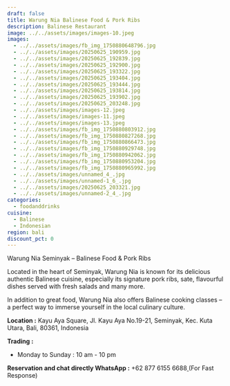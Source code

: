 ```yaml
---
draft: false
title: Warung Nia Balinese Food & Pork Ribs
description: Balinese Restaurant
image: ../../assets/images/images-10.jpeg
images:
  - ../../assets/images/fb_img_1750880648796.jpg
  - ../../assets/images/20250625_190959.jpg
  - ../../assets/images/20250625_192839.jpg
  - ../../assets/images/20250625_192900.jpg
  - ../../assets/images/20250625_193322.jpg
  - ../../assets/images/20250625_193404.jpg
  - ../../assets/images/20250625_193444.jpg
  - ../../assets/images/20250625_193814.jpg
  - ../../assets/images/20250625_193902.jpg
  - ../../assets/images/20250625_203248.jpg
  - ../../assets/images/images-12.jpeg
  - ../../assets/images/images-11.jpeg
  - ../../assets/images/images-13.jpeg
  - ../../assets/images/fb_img_1750880803912.jpg
  - ../../assets/images/fb_img_1750880827268.jpg
  - ../../assets/images/fb_img_1750880866473.jpg
  - ../../assets/images/fb_img_1750880929748.jpg
  - ../../assets/images/fb_img_1750880942062.jpg
  - ../../assets/images/fb_img_1750880953204.jpg
  - ../../assets/images/fb_img_1750880965992.jpg
  - ../../assets/images/unnamed_4_.jpg
  - ../../assets/images/unnamed-1_6_.jpg
  - ../../assets/images/20250625_203321.jpg
  - ../../assets/images/unnamed-2_4_.jpg
categories:
  - foodanddrinks
cuisine:
  - Balinese
  - Indonesian
region: bali
discount_pct: 0
---
```

Warung Nia Seminyak – Balinese Food & Pork Ribs

Located in the heart of Seminyak, Warung Nia is known for its delicious authentic Balinese cuisine, especially its signature pork ribs, sate, flavourful dishes served with fresh salads and many more.

In addition to great food, Warung Nia also offers Balinese cooking classes – a perfect way to immerse yourself in the local culinary culture.

**Location :** Kayu Aya Square, Jl. Kayu Aya No.19-21, Seminyak, Kec. Kuta Utara, Bali, 80361, Indonesia 

**Trading :** 

* Monday to Sunday : 10 am - 10 pm

**Reservation and chat directly WhatsApp :** +62 877 6155 6688[ ](https://wa.me/6287761556688)(For Fast Response)
